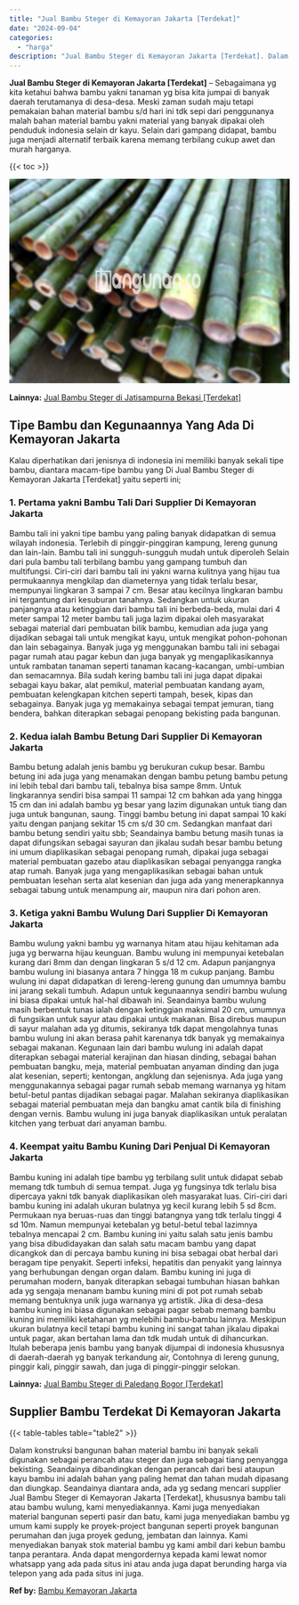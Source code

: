 ```yaml
---
title: "Jual Bambu Steger di Kemayoran Jakarta [Terdekat]"
date: "2024-09-04"
categories: 
  - "harga"
description: "Jual Bambu Steger di Kemayoran Jakarta [Terdekat]. Dalam konstruksi bangunan bahan material bambu ini banyak sekali digunakan sebagai perancah atau steger da..."
---
```


**Jual Bambu Steger di Kemayoran Jakarta \[Terdekat\]** – Sebagaimana yg kita ketahui bahwa bambu yakni tanaman yg bisa kita jumpai di banyak daerah terutamanya di desa-desa. Meski zaman sudah maju tetapi pemakaian bahan material bambu s/d hari ini tdk sepi dari penggunanya malah bahan material bambu yakni material yang banyak dipakai oleh penduduk indonesia selain dr kayu. Selain dari gampang didapat, bambu juga menjadi alternatif terbaik karena memang terbilang cukup awet dan murah harganya.

{{< toc >}}

![Jual Bambu Steger di Kemayoran Jakarta [Terdekat]](/images/jual-bambu-tali-15.png)

**Lainnya:** [Jual Bambu Steger di Jatisampurna Bekasi \[Terdekat\]](https://bambu.bangunan.co/jual-bambu-steger-di-jatisampurna-bekasi-terdekat/)

## Tipe Bambu dan Kegunaannya Yang Ada Di Kemayoran Jakarta

Kalau diperhatikan dari jenisnya di indonesia ini memiliki banyak sekali tipe bambu, diantara macam-tipe bambu yang Di Jual Bambu Steger di Kemayoran Jakarta \[Terdekat\] yaitu seperti ini;

### 1\. Pertama yakni Bambu Tali Dari Supplier Di Kemayoran Jakarta

Bambu tali ini yakni tipe bambu yang paling banyak didapatkan di semua wilayah indonesia. Terlebih di pinggir-pinggiran kampung, lereng gunung dan lain-lain. Bambu tali ini sungguh-sungguh mudah untuk diperoleh Selain dari pula bambu tali terbilang bambu yang gampang tumbuh dan multifungsi. Ciri-ciri dari bambu tali ini yakni warna kulitnya yang hijau tua permukaannya mengkilap dan diameternya yang tidak terlalu besar, mempunyai lingkaran 3 sampai 7 cm. Besar atau kecilnya lingkaran bambu ini tergantung dari kesuburan tanahnya. Sedangkan untuk ukuran panjangnya atau ketinggian dari bambu tali ini berbeda-beda, mulai dari 4 meter sampai 12 meter bambu tali juga lazim dipakai oleh masyarakat sebagai material dari pembuatan bilik bambu, kemudian ada juga yang dijadikan sebagai tali untuk mengikat kayu, untuk mengikat pohon-pohonan dan lain sebagainya. Banyak juga yg menggunakan bambu tali ini sebagai pagar rumah atau pagar kebun dan juga banyak yg mengaplikasikannya untuk rambatan tanaman seperti tanaman kacang-kacangan, umbi-umbian dan semacamnya. Bila sudah kering bambu tali ini juga dapat dipakai sebagai kayu bakar, alat pemikul, material pembuatan kandang ayam, pembuatan kelengkapan kitchen seperti tampah, besek, kipas dan sebagainya. Banyak juga yg memakainya sebagai tempat jemuran, tiang bendera, bahkan diterapkan sebagai penopang bekisting pada bangunan.

### 2\. Kedua ialah Bambu Betung Dari Supplier Di Kemayoran Jakarta

Bambu betung adalah jenis bambu yg berukuran cukup besar. Bambu betung ini ada juga yang menamakan dengan bambu petung bambu petung ini lebih tebal dari bambu tali, tebalnya bisa sampe 8mm. Untuk lingkarannya sendiri bisa sampai 11 sampai 12 cm bahkan ada yang hingga 15 cm dan ini adalah bambu yg besar yang lazim digunakan untuk tiang dan juga untuk bangunan, saung. Tinggi bambu betung ini dapat sampai 10 kaki yaitu dengan panjang sekitar 15 cm s/d 30 cm. Sedangkan manfaat dari bambu betung sendiri yaitu sbb; Seandainya bambu betung masih tunas ia dapat difungsikan sebagai sayuran dan jikalau sudah besar bambu betung ini umum diaplikasikan sebagai penopang rumah, dipakai juga sebagai material pembuatan gazebo atau diaplikasikan sebagai penyangga rangka atap rumah. Banyak juga yang mengaplikasikan sebagai bahan untuk pembuatan lesehan serta alat kesenian dan juga ada yang menerapkannya sebagai tabung untuk menampung air, maupun nira dari pohon aren.

### 3\. Ketiga yakni Bambu Wulung Dari Supplier Di Kemayoran Jakarta

Bambu wulung yakni bambu yg warnanya hitam atau hijau kehitaman ada juga yg berwarna hijau keunguan. Bambu wulung ini mempunyai ketebalan kurang dari 8mm dan dengan lingkaran 5 s/d 12 cm. Adapun panjangnya bambu wulung ini biasanya antara 7 hingga 18 m cukup panjang. Bambu wulung ini dapat didapatkan di lereng-lereng gunung dan umumnya bambu ini jarang sekali tumbuh. Adapun untuk kegunaannya sendiri bambu wulung ini biasa dipakai untuk hal-hal dibawah ini. Seandainya bambu wulung masih berbentuk tunas ialah dengan ketinggian maksimal 20 cm, umumnya di fungsikan untuk sayur atau dipakai untuk makanan. Bisa direbus maupun di sayur malahan ada yg ditumis, sekiranya tdk dapat mengolahnya tunas bambu wulung ini akan berasa pahit karenanya tdk banyak yg memakainya sebagai makanan. Kegunaan lain dari bambu wulung ini adalah dapat diterapkan sebagai material kerajinan dan hiasan dinding, sebagai bahan pembuatan bangku, meja, material pembuatan anyaman dinding dan juga alat kesenian, seperti; kentongan, angklung dan sejenisnya. Ada juga yang menggunakannya sebagai pagar rumah sebab memang warnanya yg hitam betul-betul pantas dijadikan sebagai pagar. Malahan sekiranya diaplikasikan sebagai material pembuatan meja dan bangku amat cantik bila di finishing dengan vernis. Bambu wulung ini juga banyak diaplikasikan untuk peralatan kitchen yang terbuat dari anyaman bambu.

### 4\. Keempat yaitu Bambu Kuning Dari Penjual Di Kemayoran Jakarta

Bambu kuning ini adalah tipe bambu yg terbilang sulit untuk didapat sebab memang tdk tumbuh di semua tempat. Juga yg fungsinya tdk terlalu bisa dipercaya yakni tdk banyak diaplikasikan oleh masyarakat luas. Ciri-ciri dari bambu kuning ini adalah ukuran bulatnya yg kecil kurang lebih 5 sd 8cm. Permukaan nya beruas-ruas dan tinggi batangnya yang tdk terlalu tinggi 4 sd 10m. Namun mempunyai ketebalan yg betul-betul tebal lazimnya tebalnya mencapai 2 cm. Bambu kuning ini yaitu salah satu jenis bambu yang bisa dibudidayakan dan salah satu macam bambu yang dapat dicangkok dan di percaya bambu kuning ini bisa sebagai obat herbal dari beragam tipe penyakit. Seperti infeksi, hepatitis dan penyakit yang lainnya yang berhubungan dengan organ dalam. Bambu kuning ini juga di perumahan modern, banyak diterapkan sebagai tumbuhan hiasan bahkan ada yg sengaja menanam bambu kuning mini di pot pot rumah sebab memang bentuknya unik juga warnanya yg artistik. Jika di desa-desa bambu kuning ini biasa digunakan sebagai pagar sebab memang bambu kuning ini memiliki ketahanan yg melebihi bambu-bambu lainnya. Meskipun ukuran bulatnya kecil tetapi bambu kuning ini sangat tahan jikalau dipakai untuk pagar, akan bertahan lama dan tdk mudah untuk di dihancurkan. Itulah beberapa jenis bambu yang banyak dijumpai di indonesia khususnya di daerah-daerah yg banyak terkandung air, Contohnya di lereng gunung, pinggir kali, pinggir sawah, dan juga di pinggir-pinggir selokan.

**Lainnya:** [Jual Bambu Steger di Paledang Bogor \[Terdekat\]](https://bambu.bangunan.co/jual-bambu-steger-di-paledang-bogor-terdekat/)

## Supplier Bambu Terdekat Di Kemayoran Jakarta

{{< table-tables table="table2" >}}

Dalam konstruksi bangunan bahan material bambu ini banyak sekali digunakan sebagai perancah atau steger dan juga sebagai tiang penyangga bekisting. Seandainya dibandingkan dengan perancah dari besi ataupun kayu bambu ini adalah bahan yang paling hemat dan tahan mudah dipasang dan diungkap. Seandainya diantara anda, ada yg sedang mencari supplier Jual Bambu Steger di Kemayoran Jakarta \[Terdekat\], khususnya bambu tali atau bambu wulung, kami menyediakannya. Kami juga menyediakan material bangunan seperti pasir dan batu, kami juga menyediakan bambu yg umum kami supply ke proyek-project bangunan seperti proyek bangunan perumahan dan juga proyek gedung, jembatan dan lainnya. Kami menyediakan banyak stok material bambu yg kami ambil dari kebun bambu tanpa perantara. Anda dapat mengordernya kepada kami lewat nomor whatsapp yang ada pada situs ini atau anda juga dapat berunding harga via telepon yang ada pada situs ini juga.

**Ref by:** [Bambu Kemayoran Jakarta](https://id.wikipedia.org/wiki/Bambu)
